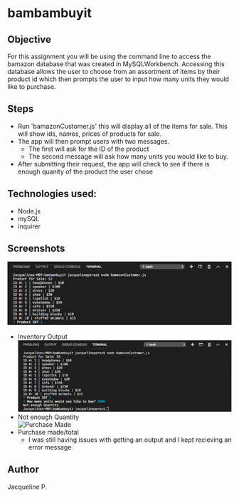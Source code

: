 # bambambuyit

## Objective 
For this assignment you will be using the command line to access the bamazon database that was created in MySQLWorkbench. Accessing this database allows the user to choose from an assortment of items by their product id which then prompts the user to input how many units they would like to purchase. 

## Steps
- Run 'bamazonCustomer.js' this will display all of the items for sale. This will show ids, names, prices of products for sale.
- The app will then prompt users with two messages.
  - The first will ask for the ID of the product
  - The second message will ask how many units you would like to buy.
- After submitting their request, the app will check to see if there is enough quanity of the product the user chose
    
## Technologies used:
- Node.js
- mySQL
- inquirer

 
## Screenshots 
![Bamazon Items](https://github.com/japerez107/bambambuyit/blob/master/images/inventory.png)
- Inventory Output
![Not Enough](https://github.com/japerez107/bambambuyit/blob/master/images/not%20enough%20quantity.png)
- Not enough Quantity  
![Purchase Made]()
- Purchase made/total
  - I was still having issues with getting an output and I kept recieving an error message 
  
  

## Author
Jacqueline P. 
